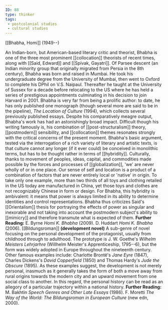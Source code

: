 ```yaml
---
ID: 88
type: thinker
tags: 
 - postcolonial studies
 - cultural studies
---
```


[[Bhabha, Homi]]
 (1949--)

 An
Indian-born, but American-based literary critic and theorist, Bhabha is
one of the three most prominent
[[collocation]] theorists of
recent times, along with [[Said, Edward]] and [[Spivak, Gayatri]]. Of Parsee descent
(an Indian minority group that originally migrated from Persia in the
8th century), Bhabha was born and raised in Mumbai. He took his
undergraduate degree from the University of Mumbai, then went to Oxford
to complete his DPhil on V.S. Naipaul. Thereafter he taught at the
University of Sussex for a decade before relocating to the US where he
has held a series of prestigious appointments culminating in his
decision to join Harvard in 2001. Bhabha is very far from being a
prolific author: to date, he has only published one monograph (though
several more are said to be in the pipeline), *The Location of Culture*
(1994), which collects several previously published essays. Despite his
comparatively meagre output, Bhabha's work has had an astonishingly
broad impact. Difficult though his writing famously is, his combination
of [[post-structuralism]]
theory, [[postmodern]]
sensibility, and
[[collocation]] themes
resonates strongly with the critical concerns of the present moment.
Bhabha's basic argument, tested via the interrogation of a rich variety
of literary and artistic texts, is that culture cannot any longer (if it
ever could) be conceived in monolithic terms, but has to be thought
rather in terms of
[[hybridity]]. Culturally,
thanks to movement of peoples, ideas, capital, and commodities made
possible by the forces and processes of
[[globalization]], 'we' are
never wholly of or in one place. Our sense of self and location is a
product of a combination of factors that are never entirely local or
'native' in origin. To take only one example, more than two thirds of
all toys and clothing retailed in the US today are manufactured in
China, yet those toys and clothes are not recognizably Chinese in form
or design. For Bhabha, this hybridity is ambivalent: it means that power
is always limited in its ability to determine identities and control
representations. Bhabha thus criticizes Said's
[[Orientalism]] thesis for
portraying the effects of power as singular and inexorable and not
taking into account the postmodern subject's ability to
[[mimicry]] and therefore
transmute what is expected of them.
**Further Reading:** E. Byrne *Homi K. Bhabha* (2009).
D. Huddart *Homi K. Bhabha* (2006).
[[Bildungsroman]]
**(development novel)** A sub-genre of novel focusing on the personal
development of the protagonist, usually from childhood through to
adulthood. The prototype is J. W. Goethe's *Wilhelm Meisters Lehrjarhre*
(Willhelm Meister's Apprenticeship, 1795--6), but the form was widely
adopted in Europe throughout the nineteenth century. Other famous
examples include: Charlotte Brontë's *Jane Eyre* (1847), Charles
Dickens's *David Copperfield* (1850) and Thomas Hardy's *Jude the
Obscure* (1895). As these examples suggest, the development is not
merely personal, inasmuch as it generally takes the form of both a move
away from rural origins towards the modern city and an upward movement
from one social class to another. In this regard, the personal history
can be read as an allegory of a particular trajectory within a national
history.
**Further Reading:** M. Bakhtin *Speech Genres and Other Late Essays*
(1986).
F. Moretti *The Way of the World: The Bildungsroman in European Culture*
(new edn, 2000).
